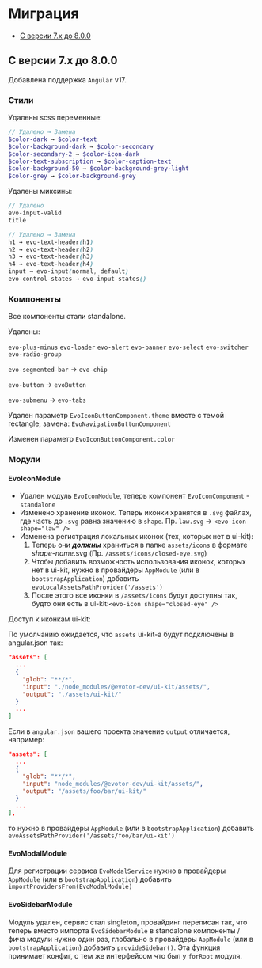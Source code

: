# Миграция

- [С версии 7.x до 8.0.0](#from-7x-to-800)

## <a name="from-7x-to-800"></a> С версии 7.x до 8.0.0

Добавлена поддержка `Angular` v17.

### Стили

Удалены scss переменные:

```scss
// Удалено → Замена
$color-dark → $color-text
$color-background-dark → $color-secondary
$color-secondary-2 → $color-icon-dark
$color-text-subscription → $color-caption-text
$color-background-50 → $color-background-grey-light
$color-grey → $color-background-grey
```

Удалены миксины:

```scss
// Удалено
evo-input-valid
title

// Удалено → Замена
h1 → evo-text-header(h1)
h2 → evo-text-header(h2)
h3 → evo-text-header(h3)
h4 → evo-text-header(h4)
input → evo-input(normal, default)
evo-control-states → evo-input-states()
```

### Компоненты

Все компоненты стали standalone.

Удалены:

`evo-plus-minus`
`evo-loader`
`evo-alert`
`evo-banner`
`evo-select`
`evo-switcher`
`evo-radio-group`

`evo-segmented-bar` → `evo-chip`

`evo-button` → `evoButton`

`evo-submenu` → `evo-tabs`

Удален параметр `EvoIconButtonComponent.theme` вместе с темой rectangle, замена: `EvoNavigationButtonComponent`

Изменен параметр `EvoIconButtonComponent.color`

### Модули

#### EvoIconModule

- Удален модуль `EvoIconModule`, теперь компонент `EvoIconComponent` - `standalone`
- Изменено хранение иконок. Теперь иконки хранятся в `.svg` файлах, где часть до `.svg` равна значению в `shape`. Пр. `law.svg` → `<evo-icon shape="law" />`
- Изменена регистрация локальных иконок (тех, которых нет в ui-kit):
  1. Теперь они **_должны_** храниться в папке `assets/icons` в формате _shape-name_.svg (Пр. `/assets/icons/closed-eye.svg`)
  2. Чтобы добавить возможность использования иконок, которых нет в ui-kit, нужно в провайдеры `AppModule` (или в `bootstrapApplication`) добавить `evoLocalAssetsPathProvider('/assets')`
  3. После этого все иконки в `/assets/icons` будут доступны так, будто они есть в ui-kit:`<evo-icon shape="closed-eye" />`

Доступ к иконкам ui-kit:

По умолчанию ожидается, что `assets` ui-kit-а будут подключены в angular.json так:

```json
"assets": [
  ...
  {
    "glob": "**/*",
    "input": "./node_modules/@evotor-dev/ui-kit/assets/",
    "output": "./assets/ui-kit/"
  }
  ...
]

```

Если в `angular.json` вашего проекта значение `output` отличается, например:

```json
"assets": [
  ...
  {
    "glob": "**/*",
    "input": "node_modules/@evotor-dev/ui-kit/assets/",
    "output": "/assets/foo/bar/ui-kit/"
  }
  ...
],
```

то нужно в провайдеры `AppModule` (или в `bootstrapApplication`) добавить `evoAssetsPathProvider('/assets/foo/bar/ui-kit')`

#### EvoModalModule

Для регистрации сервиса `EvoModalService` нужно в провайдеры `AppModule` (или в `bootstrapApplication`) добавить `importProvidersFrom(EvoModalModule)`

#### EvoSidebarModule

Модуль удален, ceрвис стал singleton, провайдинг переписан так, что теперь вместо импорта `EvoSidebarModule` в standalone компоненты / фича модули нужно один раз,
глобально в провайдеры `AppModule` (или в `bootstrapApplication`) добавить `provideSidebar()`. Эта функция принимает конфиг, с тем же интерфейсом
что был у `forRoot` модуля.
